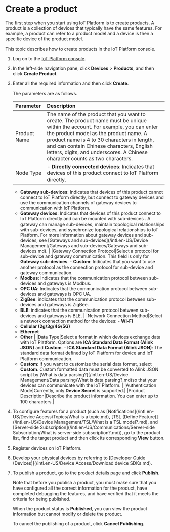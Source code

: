# Create a product

The first step when you start using IoT Platform is to create products. A product is a collection of devices that typically have the same features. For example, a product can refer to a product model and a device is then a specific device of the product model.

This topic describes how to create products in the IoT Platform console.

1.  Log on to the [IoT Platform console](http://iot.console.aliyun.com/).

2.  In the left-side navigation pane, click **Devices** \> **Products**, and then click **Create Product**.

3.  Enter all the required information and then click **Create**.

    The parameters are as follows.

    |Parameter|Description|
    |:--------|:----------|
    |Product Name|The name of the product that you want to create. The product name must be unique within the account. For example, you can enter the product model as the product name. A product name is 4 to 30 characters in length, and can contain Chinese characters, English letters, digits, and underscores. A Chinese character counts as two characters.|
    |Node Type|    -   **Directly connected devices**: Indicates that devices of this product connect to IoT Platform directly.
    -   **Gateway sub-devices**: Indicates that devices of this product cannot connect to IoT Platform directly, but connect to gateway devices and use the communication channels of gateway devices to communication with IoT Platform.
    -   **Gateway devices**: Indicates that devices of this product connect to IoT Platform directly and can be mounted with sub-devices . A gateway can manage sub-devices, maintain topological relationships with sub-devices, and synchronize topological relationships to IoT Platform.
For more information about gateway devices and sub-devices, see [Gateways and sub-devices](/intl.en-US/Device Management/Gateways and sub-devices/Gateways and sub-devices.md). |
    |Gateway Connection Protocol|Select a protocol for sub-device and gateway communication. This field is only for **Gateway sub-devices**.     -   **Custom**: Indicates that you want to use another protocol as the connection protocol for sub-device and gateway communication.
    -   **Modbus**: Indicates that the communication protocol between sub-devices and gateways is Modbus.
    -   **OPC UA**: Indicates that the communication protocol between sub-devices and gateways is OPC UA.
    -   **ZigBee**: indicates that the communication protocol between sub-devices and gateways is ZigBee.
    -   **BLE**: indicates that the communication protocol between sub-devices and gateways is BLE. |
    |Network Connection Method|Select a network connection method for the devices:     -   **Wi-Fi**
    -   **Cellular \(2g/3g/4G/5G\)**
    -   **Ethernet**
    -   **Other** |
    |Data Type|Select a format in which devices exchange data with IoT Platform. Options are **ICA Standard Data Format \(Alink JSON\)** and **Custom**.     -   **ICA Standard Data Format \(Alink JSON\)**: The standard data format defined by IoT Platform for device and IoT Platform communication.
    -   **Custom**: If you want to customize the serial data format, select **Custom**. Custom formatted data must be converted to Alink JSON script by [What is data parsing?](/intl.en-US/Device Management/Data parsing/What is data parsing?.md)so that your devices can communicate with the IoT Platform. |
    |Authentication Mode|Currently, only **Device Secret** is supported.|
    |Product Description|Describe the product information. You can enter up to 100 characters.|


1.  To configure features for a product \(such as [Notifications](/intl.en-US/Device Access/Topics/What is a topic.md), [TSL \(Define Feature\)](/intl.en-US/Device Management/TSL/What is a TSL model?.md), and [Server-side Subscription](/intl.en-US/Communications/Server-side Subscription/What is server-side subscription?.md)\), go to the product list, find the target product and then click its corresponding **View** button.
2.  Register devices on IoT Platform.
3.  Develop your physical devices by referring to [Developer Guide \(Devices\)](/intl.en-US/Device Access/Download device SDKs.md).
4.  To publish a product, go to the product details page and click **Publish**.

    Note that before you publish a product, you must make sure that you have configured all the correct information for the product, have completed debugging the features, and have verified that it meets the criteria for being published.

    When the product status is **Published**, you can view the product information but cannot modify or delete the product.

    To cancel the publishing of a product, click **Cancel Publishing**.


